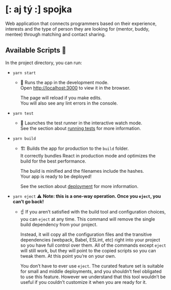 # [: aj tý :] spojka

Web application that connects programmers based on their experience, interests and the type of person they are looking for (mentor, buddy, mentee) through matching and contact sharing.

## Available Scripts 📃

In the project directory, you can run:

- `yarn start`

  - 🚀 Runs the app in the development mode.\
    Open [http://localhost:3000](http://localhost:3000) to view it in the browser.

    The page will reload if you make edits.\
    You will also see any lint errors in the console.

- `yarn test`

  - 🧪 Launches the test runner in the interactive watch mode.\
    See the section about [running tests](https://facebook.github.io/create-react-app/docs/running-tests) for more information.

- `yarn build`

  - 🏗️ Builds the app for production to the `build` folder.\
    It correctly bundles React in production mode and optimizes the build for the best performance.

    The build is minified and the filenames include the hashes.\
    Your app is ready to be deployed!

    See the section about [deployment](https://facebook.github.io/create-react-app/docs/deployment) for more information.

- `yarn eject` ⚠️ **Note: this is a one-way operation. Once you `eject`, you can’t go back!**

  - ☝️ If you aren’t satisfied with the build tool and configuration choices, you can `eject` at any time. This command will remove the single build dependency from your project.

    Instead, it will copy all the configuration files and the transitive dependencies (webpack, Babel, ESLint, etc) right into your project so you have full control over them. All of the commands except `eject` will still work, but they will point to the copied scripts so you can tweak them. At this point you’re on your own.

    You don’t have to ever use `eject`. The curated feature set is suitable for small and middle deployments, and you shouldn’t feel obligated to use this feature. However we understand that this tool wouldn’t be useful if you couldn’t customize it when you are ready for it.

